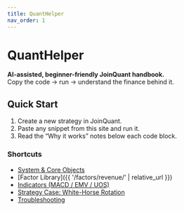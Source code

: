 ```yaml
---
title: QuantHelper
nav_order: 1
---
```


# QuantHelper
**AI-assisted, beginner-friendly JoinQuant handbook.**  
Copy the code → run → understand the finance behind it.

## Quick Start
1. Create a new strategy in JoinQuant.
2. Paste any snippet from this site and run it.
3. Read the “Why it works” notes below each code block.

### Shortcuts
- [System & Core Objects](reference/context.md)
- [Factor Library]({{ '/factors/revenue/' | relative_url }}) 
- [Indicators (MACD / EMV / UOS)](indicators/overview.md)
- [Strategy Case: White-Horse Rotation](strategies/white-horse-rotation.md)
- [Troubleshooting](troubleshooting/errors.md)
